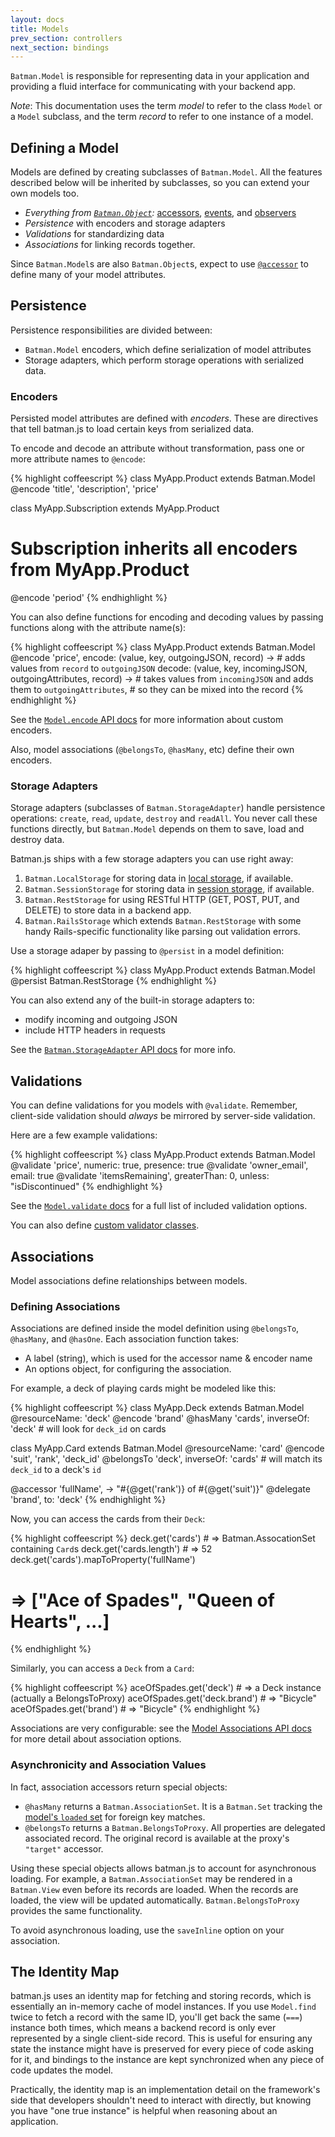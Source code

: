 ```yaml
---
layout: docs
title: Models
prev_section: controllers
next_section: bindings
---
```


`Batman.Model` is responsible for representing data in your application and
providing a fluid interface for communicating with your backend app.

_Note_: This documentation uses the term _model_ to refer to the class `Model`
or a `Model` subclass, and the term _record_ to refer to one instance of a
model.

## Defining a Model

Models are defined by creating subclasses of `Batman.Model`. All the features described below will be inherited by
subclasses, so you can extend your own models too.

- _Everything from [`Batman.Object`](/docs/api/batman.object.html):_ [accessors](/docs/api/batman.object_accessors.html), [events](/docs/api/batman.eventemitter.html), and [observers](/docs/api/batman.observable.html)
- _Persistence_ with encoders and storage adapters
- _Validations_ for standardizing data
- _Associations_ for linking records together.

Since `Batman.Model`s are also `Batman.Object`s, expect to use [`@accessor`](/docs/api/batman.object_accessors.html) to define many of your model attributes.

## Persistence

Persistence responsibilities are divided between:

- `Batman.Model` encoders, which define serialization of model attributes
- Storage adapters, which perform storage operations with serialized data.

### Encoders

Persisted model attributes are defined with _encoders_. These are directives that tell
batman.js to load certain keys from serialized data.

To encode and decode an attribute without transformation, pass one or more attribute names to `@encode`:

{% highlight coffeescript %}
class MyApp.Product extends Batman.Model
  @encode 'title', 'description', 'price'

class MyApp.Subscription extends MyApp.Product
  # Subscription inherits all encoders from MyApp.Product
  @encode 'period'
{% endhighlight %}

You can also define functions for encoding and decoding values by passing functions along with the attribute name(s):

{% highlight coffeescript %}
class MyApp.Product extends Batman.Model
  @encode 'price',
    encode: (value, key, outgoingJSON, record) ->
      # adds values from `record` to `outgoingJSON`
    decode: (value, key, incomingJSON, outgoingAttributes, record) ->
      # takes values from `incomingJSON` and adds them to `outgoingAttributes`,
      # so they can be mixed into the record
{% endhighlight %}

See the [`Model.encode` API docs](/docs/api/batman.model.html#class_function_encode) for more information about custom encoders.

Also, model associations (`@belongsTo`, `@hasMany`, etc) define their own encoders.

### Storage Adapters

Storage adapters (subclasses of `Batman.StorageAdapter`) handle persistence operations: `create`, `read`, `update`, `destroy` and `readAll`.
You never call these functions directly, but `Batman.Model` depends on them to save, load and destroy data.

Batman.js ships with a few storage adapters you can use right away:

1. `Batman.LocalStorage` for storing data in [local storage][], if available.
2. `Batman.SessionStorage` for storing data in [session storage][], if available.
3. `Batman.RestStorage` for using RESTful HTTP (GET, POST, PUT, and DELETE) to store data in a backend app.
4. `Batman.RailsStorage` which extends `Batman.RestStorage` with some handy Rails-specific functionality like parsing out validation errors.

[local storage]: https://developer.mozilla.org/en-US/docs/Web/Guide/API/DOM/Storage#localStorage
[session storage]: https://developer.mozilla.org/en-US/docs/Web/Guide/API/DOM/Storage#sessionStorage

Use a storage adaper by passing to `@persist` in a model definition:

{% highlight coffeescript %}
class MyApp.Product extends Batman.Model
  @persist Batman.RestStorage
{% endhighlight %}

You can also extend any of the built-in storage adapters to:

- modify incoming and outgoing JSON
- include HTTP headers in requests

See the [`Batman.StorageAdapter` API docs](/docs/api/batman.storageadapter.html) for more info.

## Validations

You can define validations for you models with `@validate`. Remember, client-side validation should _always_ be mirrored by server-side validation.

Here are a few example validations:

{% highlight coffeescript %}
class MyApp.Product extends Batman.Model
  @validate 'price', numeric: true, presence: true
  @validate 'owner_email', email: true
  @validate 'itemsRemaining', greaterThan: 0, unless: "isDiscontinued"
{% endhighlight %}

See the [`Model.validate` docs](/docs/api/batman.model.html#class_function_validate) for a full list of included validation options.

You can also define [custom validator classes](/docs/api/batman.validator.html).

## Associations

Model associations define relationships between models.

### Defining Associations

Associations are defined inside the model definition using `@belongsTo`, `@hasMany`, and `@hasOne`. Each association function takes:

- A label (string), which is used for the accessor name & encoder name
- An options object, for configuring the association.

For example, a deck of playing cards might be modeled like this:

{% highlight coffeescript %}
class MyApp.Deck extends Batman.Model
  @resourceName: 'deck'
  @encode 'brand'
  @hasMany 'cards', inverseOf: 'deck' # will look for `deck_id` on cards

class MyApp.Card extends Batman.Model
  @resourceName: 'card'
  @encode 'suit', 'rank', 'deck_id'
  @belongsTo 'deck', inverseOf: 'cards' # will match its `deck_id` to a deck's `id`

  @accessor 'fullName', -> "#{@get('rank')} of #{@get('suit')}"
  @delegate 'brand', to: 'deck'
{% endhighlight %}

Now, you can access the cards from their `Deck`:

{% highlight coffeescript %}
deck.get('cards')        # => Batman.AssocationSet containing `Card`s
deck.get('cards.length') # => 52
deck.get('cards').mapToProperty('fullName')
# => ["Ace of Spades", "Queen of Hearts", ...]
{% endhighlight %}

Similarly, you can access a `Deck` from a `Card`:

{% highlight coffeescript %}
aceOfSpades.get('deck')         # => a Deck instance (actually a BelongsToProxy)
aceOfSpades.get('deck.brand')   # => "Bicycle"
aceOfSpades.get('brand')        # => "Bicycle"
{% endhighlight %}

Associations are very configurable: see the [Model Associations API docs](/docs/api/batman.model_associations.html) for more detail about association options.

### Asynchronicity and Association Values

In fact, association accessors return special objects:

- `@hasMany` returns a `Batman.AssociationSet`. It is a `Batman.Set` tracking the [model's `loaded` set](/docs/api/batman.model.html#class_function_loaded) for foreign key matches.
- `@belongsTo` returns a `Batman.BelongsToProxy`. All properties are delegated associated record. The original record is available at the proxy's `"target"` accessor.

Using these special objects allows batman.js to account for asynchronous loading. For example, a `Batman.AssociationSet` may be rendered in a `Batman.View` even before its records are loaded. When the records are loaded, the view will be updated automatically. `Batman.BelongsToProxy` provides the same functionality.

To avoid asynchronous loading, use the `saveInline` option on your association.

## The Identity Map

batman.js uses an identity map for fetching and storing records, which is
essentially an in-memory cache of model instances. If you use `Model.find`
twice to fetch a record with the same ID, you'll get back the same (`===`)
instance both times, which means a backend record is only ever represented by a
single client-side record. This is useful for ensuring any state the instance
might have is preserved for every piece of code asking for it, and bindings to
the instance are kept synchronized when any piece of code updates the model.

Practically, the identity map is an implementation detail on the framework's
side that developers shouldn't need to interact with directly, but knowing you
have "one true instance" is helpful when reasoning about an application.

